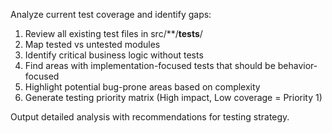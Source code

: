 Analyze current test coverage and identify gaps:

1. Review all existing test files in src/\*\*/**tests**/
2. Map tested vs untested modules
3. Identify critical business logic without tests
4. Find areas with implementation-focused tests that should be behavior-focused
5. Highlight potential bug-prone areas based on complexity
6. Generate testing priority matrix (High impact, Low coverage = Priority 1)

Output detailed analysis with recommendations for testing strategy.
